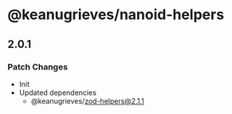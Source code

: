 # @keanugrieves/nanoid-helpers

## 2.0.1

### Patch Changes

- Init
- Updated dependencies
  - @keanugrieves/zod-helpers@2.1.1
